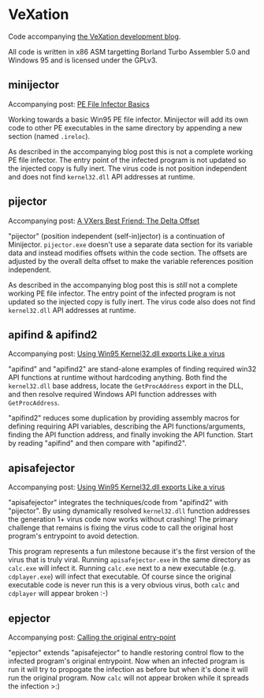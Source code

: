 # VeXation

Code accompanying [the VeXation development blog](https://log.vexation.ca).

All code is written in x86 ASM targetting Borland Turbo Assembler 5.0 and
Windows 95 and is licensed under the GPLv3.

## minijector

Accompanying post: [PE File Infector Basics](https://log.vexation.ca/2019/01/pe-file-infector-basics.html)

Working towards a basic Win95 PE file infector. Minijector will add its own code
to other PE executables in the same directory by appending a new section (named
`.ireloc`).

As described in the accompanying blog post this is not a complete working PE
file infector. The entry point of the infected program is not updated so the
injected copy is fully inert. The virus code is not position independent and
does not find `kernel32.dll` API addresses at runtime.

## pijector

Accompanying post: [A VXers Best Friend: The Delta Offset](https://log.vexation.ca/2019/03/a-vxers-best-friend-delta-offset.html)

"pijector" (position independent (self-in)jector) is a continuation of
Minijector. `pijector.exe` doesn't use a separate data section for its variable
data and instead modifies offsets within the code section. The offsets are
adjusted by the overall delta offset to make the variable references position
independent.

As described in the accompanying blog post this is *still* not a complete
working PE file infector. The entry point of the infected program is not updated
so the injected copy is fully inert. The virus code also does not find
`kernel32.dll` API addresses at runtime.

## apifind & apifind2

Accompanying post: [Using Win95 Kernel32.dll exports Like a virus](https://log.vexation.ca/2019/04/using-win95-kernel32dll-exports-like.html)

"apifind" and "apifind2" are stand-alone examples of finding required win32 API
functions at runtime without hardcoding anything. Both find the `kernel32.dll`
base address, locate the `GetProcAddress` export in the DLL, and then
resolve required Windows API function addresses with `GetProcAddress`.

"apifind2" reduces some duplication by providing assembly macros for defining
requiring API variables, describing the API functions/arguments, finding the API
function address, and finally invoking the API function. Start by reading
"apifind" and then compare with "apifind2".

## apisafejector

Accompanying post: [Using Win95 Kernel32.dll exports Like a virus](https://log.vexation.ca/2019/04/using-win95-kernel32dll-exports-like.html)

"apisafejector" integrates the techniques/code from "apifind2" with "pijector".
By using dynamically resolved `kernel32.dll` function addresses the generation
1+ virus code now works without crashing! The primary challenge that remains is
fixing the virus code to call the original host program's entrypoint to avoid
detection.

This program represents a fun milestone because it's the first version of the
virus that is truly viral. Running `apisafejector.exe` in the same directory as
`calc.exe` will infect it. Running `calc.exe` next to a new executable (e.g.
`cdplayer.exe`) will infect that executable. Of course since the original
executable code is never run this is a very obvious virus, both `calc` and
`cdplayer` will appear broken :-)

## epjector

Accompanying post: [Calling the original entry-point](https://log.vexation.ca/entry-points)

"epjector" extends "apisafejector" to handle restoring control flow to the
infected program's original entrypoint. Now when an infected program is run it
will try to propogate the infection as before but when it's done it will run the
original program. Now `calc` will not appear broken while it spreads the
infection >:)
